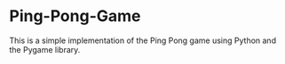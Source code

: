 # Ping-Pong-Game
This is a simple implementation of the Ping Pong game using Python and the Pygame library.
